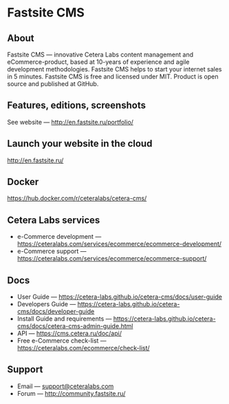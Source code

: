 # Fastsite CMS
## About
Fastsite CMS — innovative Cetera Labs content management and eCommerce-product, based at 10-years of experience and agile development methodologies. Fastsite CMS helps to start your internet sales in 5 minutes. Fastsite CMS is free and licensed under MIT. Product is open source and published at GitHub.
## Features, editions, screenshots
See website — http://en.fastsite.ru/portfolio/
## Launch your website in the cloud
http://en.fastsite.ru/
## Docker 
https://hub.docker.com/r/ceteralabs/cetera-cms/
## Cetera Labs services
* e-Commerce development — https://ceteralabs.com/services/ecommerce/ecommerce-development/
* e-Commerce support — https://ceteralabs.com/services/ecommerce/ecommerce-support/
## Docs
* User Guide — https://cetera-labs.github.io/cetera-cms/docs/user-guide
* Developers Guide — https://cetera-labs.github.io/cetera-cms/docs/developer-guide
* Install Guide and requirements — https://cetera-labs.github.io/cetera-cms/docs/cetera-cms-admin-guide.html
* API — https://cms.cetera.ru/doc/api/
* Free e-Commerce check-list — https://ceteralabs.com/ecommerce/check-list/
## Support
* Email — support@ceteralabs.com
* Forum — http://community.fastsite.ru/
